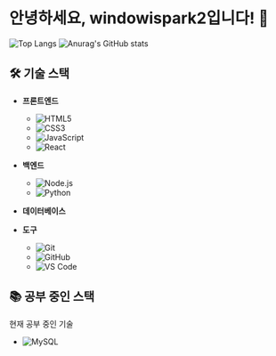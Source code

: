 # 안녕하세요, windowispark2입니다! 👋


![Top Langs](https://github-readme-stats.vercel.app/api/top-langs/?username=windowispark2&layout=compact)
![Anurag's GitHub stats](https://github-readme-stats.vercel.app/api?username=windowispark2&show_icons=true&theme=radical)

## 🛠 기술 스택

- **프론트엔드**
  - ![HTML5](https://img.shields.io/badge/HTML5-E34F26?style=flat-square&logo=html5&logoColor=white)
  - ![CSS3](https://img.shields.io/badge/CSS3-1572B6?style=flat-square&logo=css3&logoColor=white)
  - ![JavaScript](https://img.shields.io/badge/JavaScript-F7DF1E?style=flat-square&logo=javascript&logoColor=black)
  - ![React](https://img.shields.io/badge/React-61DAFB?style=flat-square&logo=react&logoColor=black)
  
- **백엔드**
  - ![Node.js](https://img.shields.io/badge/Node.js-339933?style=flat-square&logo=nodedotjs&logoColor=white)
  - ![Python](https://img.shields.io/badge/Python-3776AB?style=flat-square&logo=python&logoColor=white)
  
- **데이터베이스**

- **도구**
  - ![Git](https://img.shields.io/badge/Git-F05032?style=flat-square&logo=git&logoColor=white)
  - ![GitHub](https://img.shields.io/badge/GitHub-181717?style=flat-square&logo=github&logoColor=white)
  - ![VS Code](https://img.shields.io/badge/VS_Code-007ACC?style=flat-square&logo=visual-studio-code&logoColor=white)

## 📚 공부 중인 스택

현재 공부 중인 기술

  - ![MySQL](https://img.shields.io/badge/MySQL-4479A1?style=flat-square&logo=mysql&logoColor=white)
   
<!---
windowispark2/windowispark2 is a ✨ special ✨ repository because its `README.md` (this file) appears on your GitHub profile.
You can click the Preview link to take a look at your changes.
--->
